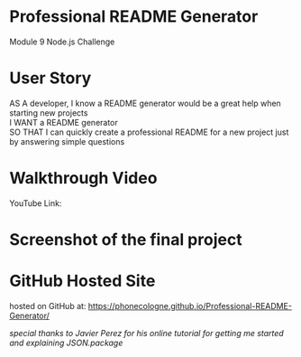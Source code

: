 # Professional README Generator
 Module 9 Node.js Challenge

 # User Story
AS A developer, I know a README generator would be a great help when starting new projects<br>
I WANT a README generator<br>
SO THAT I can quickly create a professional README for a new project just by answering simple questions

# Walkthrough Video
YouTube Link:

# Screenshot of the final project

# GitHub Hosted Site
hosted on GitHub at: https://phonecologne.github.io/Professional-README-Generator/

<em>special thanks to Javier Perez for his online tutorial for getting me started and explaining JSON.package
